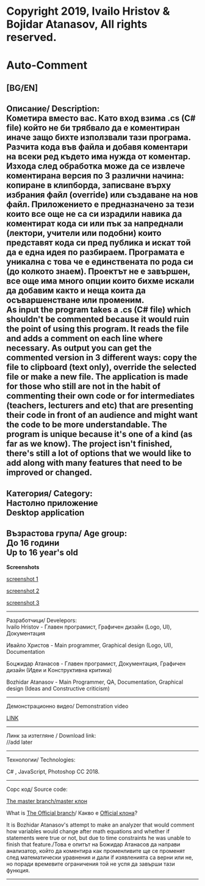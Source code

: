 # Copyright 2019, Ivailo Hristov & Bojidar Atanasov, All rights reserved.
# Auto-Comment
[BG/EN]  
---------------------------------------------------------------------------------------------------------  
Описание/ Description:  
Кометира вместо вас. Като вход взима .cs (C# file) който не би трябвало да е коментиран иначе защо бихте използвали тази програма. Разчита кода във файла и добавя коментари на всеки ред където има нужда от коментар. Изхода след обработка може да се извлече коментирана версия по 3 различни начина: копиране в клипборда, записване върху избрания файл (override) или създаване на нов файл. Приложението е предназначено за тези които все още не са си израдили навика да коментират кода си или пък за напреднали (лектори,  учители или подобни) които представят кода си пред публика и искат той да е една идея по разбираем. Програмата е уникална с това че е единствената по рода си (до колкото знаем). Проектът не е завършен, все още има много опции които бихме искали да добавим както и неща коита да осъваршенстване или променим.  
As input the program takes a .cs (C# file) which shouldn't be commented because it would ruin the point of using this program. It reads the file and adds a comment on each line where necessary. As output you can get the commented version in 3 different ways: copy the file to clipboard (text only), override the selected file or make a new file. The application is made for those who still are not in the habit of commenting their own code or for intermediates (teachers, lecturers and etc) that are presenting their code in front of an audience and might want the code to be more understandable. The program is unique because it's one of a kind (as far as we know). The project isn't finished, there's still a lot of options that we would like to add along with many features that need to be improved or changed.  
---------------------------------------------------------------------------------------------------------  
Категория/ Category:  
Настолно приложение  
Desktop application  
---------------------------------------------------------------------------------------------------------  
Възрастова група/ Age group:  
До 16 години  
Up to 16 year's old  
---------------------------------------------------------------------------------------------------------  
**Screenshots**

[screenshot 1](https://i.imgur.com/6jTGtPR.png)

[screenshot 2](https://i.imgur.com/84xiAJI.png)

[screenshot 3](https://i.imgur.com/WxVjNMS.png)

---------------------------------------------------------------------------------------------------------  
Разработчици/ Develepors:  
Ivailo Hristov - Главен програмист, Графичен дизайн (Logo, UI), Документация

Ивайло Христов - Main programmer, Graphical design (Logo, UI), Documentation
               
Боцжидар Атанасов - Главен програмист, Документация, Графичен дизайн (Идеи и Kонструктивна критика)

Bozhidar Atanasov - Main Programmer, QA, Documentation, Graphical design (Ideas and Constructive criticism)
                 
---------------------------------------------------------------------------------------------------------
Демонстрационно видео/ Demonstration video

[LINK](https://youtu.be/SQgGPgu0c1A)

---------------------------------------------------------------------------------------------------------  
Линк за изтегляне / Download link:  
//add later

---------------------------------------------------------------------------------------------------------  
Технологии/ Technologies:

C# , JavaScript, Photoshop CC 2018.

---------------------------------------------------------------------------------------------------------  
Сорс код/ Source code: 

[The master branch/master клон](https://github.com/kuftexd/auto-comment/tree/master)

What is [The Official branch](https://github.com/kuftexd/auto-comment/tree/Official)/ Какво е [Official клона](https://github.com/kuftexd/auto-comment/tree/Official)?

It is Bozhidar Atanasov's attempt to make an analyzer that would comment how variables would change after math equations and whether if statements were true or not, but due to time constraints he was unable to finish that feature./Това е опитът на Божидар Атанасов да направи анализатор, който да коментира как променливите ще се променят след математически уравнения и дали if изявленията са верни или не, но поради времевите ограничения той не успя да завърши тази функция.

---------------------------------------------------------------------------------------------------------  
